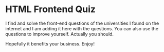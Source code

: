 # HTML Frontend Quiz
I find and solve the front-end questions of the universities I found on the internet and I am adding it here with the questions.
You can also use the questions to improve yourself. Actually you should. 

Hopefully it benefits your business. Enjoy!
